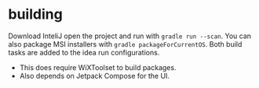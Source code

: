 # building #
Download InteliJ open the project and run with `gradle run --scan`. You can also package MSI installers with `gradle packageForCurrentOS`. Both build tasks are added to the idea run configurations.
- This does require WiXToolset to build packages.
- Also depends on Jetpack Compose for the UI.
